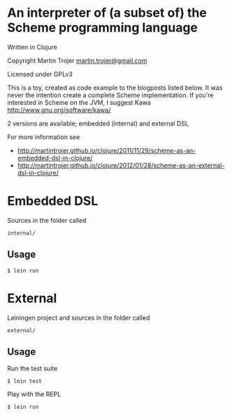 # An interpreter of (a subset of) the Scheme programming language

Written in Clojure

Copyright Martin Trojer <martin.trojer@gmail.com>

Licensed under GPLv3

This is a toy, created as code example to the blogposts listed below.
It was never the intention create a complete Scheme implementation.
If you're interested in Scheme on the JVM, I suggest Kawa
http://www.gnu.org/software/kawa/

2 versions are available; embedded (internal) and external DSL

For more information see

* http://martintrojer.github.io/clojure/2011/11/29/scheme-as-an-embedded-dsl-in-clojure/
* http://martintrojer.github.io/clojure/2012/01/28/scheme-as-an-external-dsl-in-clojure/

# Embedded DSL

Sources in the folder called

    internal/

## Usage

    $ lein run

# External

Leiningen project and sources in the folder called

    external/

## Usage

Run the test suite

    $ lein test

Play with the REPL

    $ lein run
